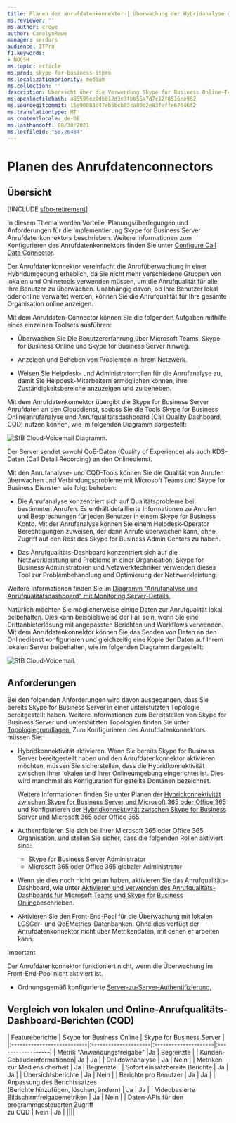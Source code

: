 ```yaml
---
title: Planen der anrufdatenkonnektor-| Überwachung der Hybridanalyse des Anrufqualitätsdashboards
ms.reviewer: ''
ms.author: crowe
author: CarolynRowe
manager: serdars
audience: ITPro
f1.keywords:
- NOCSH
ms.topic: article
ms.prod: skype-for-business-itpro
ms.localizationpriority: medium
ms.collection: ''
description: Übersicht über die Verwendung Skype for Business Online-Telemetrietools zur Überwachung einer lokalen Implementierung in einem Hybridszenario.
ms.openlocfilehash: a85599ee0db012d3c3fbb55a7d7c12f8516ee962
ms.sourcegitcommit: 15e90083c47eb5bcb03ca80c2e83feffe67646f2
ms.translationtype: MT
ms.contentlocale: de-DE
ms.lasthandoff: 08/30/2021
ms.locfileid: "58726484"
---
```

# <a name="plan-call-data-connector"></a>Planen des Anrufdatenconnectors

## <a name="overview"></a>Übersicht

[!INCLUDE [sfbo-retirement](../../Hub/includes/sfbo-retirement.md)]

In diesem Thema werden Vorteile, Planungsüberlegungen und Anforderungen für die Implementierung Skype for Business Server Anrufdatenkonnektors beschrieben. Weitere Informationen zum Konfigurieren des Anrufdatenkonnektors finden Sie unter [Configure Call Data Connector](configure-call-data-connector.md).


Der Anrufdatenkonnektor vereinfacht die Anrufüberwachung in einer Hybridumgebung erheblich, da Sie nicht mehr verschiedene Gruppen von lokalen und Onlinetools verwenden müssen, um die Anrufqualität für alle Ihre Benutzer zu überwachen. Unabhängig davon, ob Ihre Benutzer lokal oder online verwaltet werden, können Sie die Anrufqualität für Ihre gesamte Organisation online anzeigen.

Mit dem Anrufdaten-Connector können Sie die folgenden Aufgaben mithilfe eines einzelnen Toolsets ausführen:

- Überwachen Sie Die Benutzererfahrung über Microsoft Teams, Skype for Business Online und Skype for Business Server hinweg.

- Anzeigen und Beheben von Problemen in Ihrem Netzwerk.

- Weisen Sie Helpdesk- und Administratorrollen für die Anrufanalyse zu, damit Sie Helpdesk-Mitarbeitern ermöglichen können, ihre Zuständigkeitsbereiche anzuzeigen und zu beheben.

Mit dem Anrufdatenkonnektor übergibt die Skype for Business Server Anrufdaten an den Clouddienst, sodass Sie die Tools Skype for Business Onlineanrufanalyse und Anrufqualitätsdashboard (Call Quality Dashboard, CQD) nutzen können, wie im folgenden Diagramm dargestellt:

![SfB Cloud-Voicemail Diagramm.](../../sfbserver2019/media/call-data-connector-plan-1.png)

Der Server sendet sowohl QoE-Daten (Quality of Experience) als auch KDS-Daten (Call Detail Recording) an den Onlinedienst.

Mit den Anrufanalyse- und CQD-Tools können Sie die Qualität von Anrufen überwachen und Verbindungsprobleme mit Microsoft Teams und Skype for Business Diensten wie folgt beheben:

- Die Anrufanalyse konzentriert sich auf Qualitätsprobleme bei bestimmten Anrufen. Es enthält detaillierte Informationen zu Anrufen und Besprechungen für jeden Benutzer in einem Skype for Business Konto.  Mit der Anrufanalyse können Sie einem Helpdesk-Operator Berechtigungen zuweisen, der dann Anrufe überwachen kann, ohne Zugriff auf den Rest des Skype for Business Admin Centers zu haben.

- Das Anrufqualitäts-Dashboard konzentriert sich auf die Netzwerkleistung und Probleme in einer Organisation. Skype for Business Administratoren und Netzwerktechniker verwenden dieses Tool zur Problembehandlung und Optimierung der Netzwerkleistung.

Weitere Informationen finden Sie im [Diagramm "Anrufanalyse und Anrufqualitätsdashboard" mit Monitoring Server-Details.](/SkypeForBusiness/using-call-quality-in-your-organization/difference-between-call-analytics-and-call-quality-dashboard)

Natürlich möchten Sie möglicherweise einige Daten zur Anrufqualität lokal beibehalten. Dies kann beispielsweise der Fall sein, wenn Sie eine Drittanbieterlösung mit angepassten Berichten und Workflows verwenden.  Mit dem Anrufdatenkonnektor können Sie das Senden von Daten an den Onlinedienst konfigurieren und gleichzeitig eine Kopie der Daten auf Ihrem lokalen Server beibehalten, wie im folgenden Diagramm dargestellt:

![SfB Cloud-Voicemail.](../../sfbserver2019/media/call-data-connector-plan-2.png)

## <a name="requirements"></a>Anforderungen

Bei den folgenden Anforderungen wird davon ausgegangen, dass Sie bereits Skype for Business Server in einer unterstützten Topologie bereitgestellt haben.  Weitere Informationen zum Bereitstellen von Skype for Business Server und unterstützten Topologien finden Sie unter [Topologiegrundlagen.](../../SfbServer/plan-your-deployment/topology-basics/topology-basics.md) Zum Konfigurieren des Anrufdatenkonnektors müssen Sie:

- Hybridkonnektivität aktivieren. Wenn Sie bereits Skype for Business Server bereitgestellt haben und den Anrufdatenkonnektor aktivieren möchten, müssen Sie sicherstellen, dass die Hybridkonnektivität zwischen Ihrer lokalen und Ihrer Onlineumgebung eingerichtet ist. Dies wird manchmal als Konfiguration für geteilte Domänen bezeichnet.

   Weitere Informationen finden Sie unter Planen der [Hybridkonnektivität zwischen Skype for Business Server und Microsoft 365 oder Office 365](plan-hybrid-connectivity.md) und Konfigurieren der [Hybridkonnektivität zwischen Skype for Business Server und Microsoft 365 oder Office 365.](configure-hybrid-connectivity.md)

- Authentifizieren Sie sich bei Ihrer Microsoft 365 oder Office 365 Organisation, und stellen Sie sicher, dass die folgenden Rollen aktiviert sind:

  - Skype for Business Server Administrator
  - Microsoft 365 oder Office 365 globaler Administrator

- Wenn sie dies noch nicht getan haben, aktivieren Sie das Anrufqualitäts-Dashboard, wie unter [Aktivieren und Verwenden des Anrufqualitäts-Dashboards für Microsoft Teams und Skype for Business Online](/microsoftteams/turning-on-and-using-call-quality-dashboard)beschrieben.

- Aktivieren Sie den Front-End-Pool für die Überwachung mit lokalen LCSCdr- und QoEMetrics-Datenbanken. Ohne dies verfügt der Anrufdatenkonnektor nicht über Metrikendaten, mit denen er arbeiten kann.

> [!IMPORTANT]
> Der Anrufdatenkonnektor funktioniert nicht, wenn die Überwachung im Front-End-Pool nicht aktiviert ist.

- Ordnungsgemäß konfigurierte [Server-zu-Server-Authentifizierung.](../../SfbServer/manage/authentication/server-to-server-and-partner-applications.md) 

## <a name="comparison-of-on-premises-and-online-call-quality-dashboard-cqd-reports"></a>Vergleich von lokalen und Online-Anrufqualitäts-Dashboard-Berichten (CQD)

| Featureberichte | Skype for Business Online | Skype for Business Server   |
|:---------------------------|:---------------------|:---------------------|:------------------|
| Metrik "Anwendungsfreigabe" |Ja | Begrenzte |
| Kunden-Gebäudeinformationen| Ja | Ja |
| Drilldownanalyse | Ja | Nein |
| Metriken zur Mediensicherheit | Ja | Begrenzte |
| Sofort einsatzbereite Berichte | Ja | Ja |
| Übersichtsberichte | Ja | Nein |
| Berichte pro Benutzer | Ja | Ja |
| Anpassung des Berichtssatzes <br> (Berichte hinzufügen, löschen, ändern) | Ja | Ja |
| Videobasierte Bildschirmfreigabemetriken | Ja | Nein |
| Daten-APIs für den programmgesteuerten Zugriff <br> zu CQD | Nein | Ja |
||||